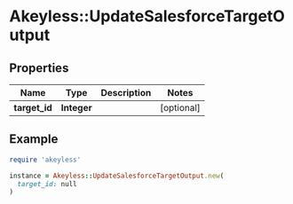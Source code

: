 # Akeyless::UpdateSalesforceTargetOutput

## Properties

| Name | Type | Description | Notes |
| ---- | ---- | ----------- | ----- |
| **target_id** | **Integer** |  | [optional] |

## Example

```ruby
require 'akeyless'

instance = Akeyless::UpdateSalesforceTargetOutput.new(
  target_id: null
)
```

